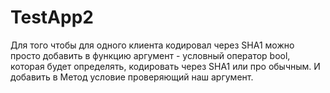# TestApp2

Для того чтобы для одного клиента кодировал через SHA1 можно просто добавить в функцию аргумент - условный оператор bool, которая будет определять,
кодировать через SHA1 или про обычным. И добавить в Метод условие проверяющий наш аргумент.
